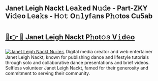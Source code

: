 ## Janet Leigh Nackt L𝚎a𝚔ed N𝚞𝚍e - Part-ZKY Vi𝚍𝚎o L𝚎a𝚔s - H𝚘𝚝 O𝚗𝚕yf𝚊ns P𝚑𝚘tos Cu5ab

# <h2><a href="http://kfdhaj.oniu.top/?m=Janet+Leigh+Nackt">🔗👉 🔴 Janet Leigh Nackt P𝚑ot𝚘𝚜 V𝚒d𝚎o</a></h2>

[![Janet Leigh Nackt Nu𝚍e𝚜](https://i.imgur.com/0qMVB7G.gif)](http://kfdhaj.oniu.top/?m=Janet+Leigh+Nackt)
Digital media creator and web entertainer Janet Leigh Nackt, known for publishing dance and lifestyle tutorials through solo and collaborative dance presentations and brief videos. Selfless volunteer Janet Leigh Nackt, famed for their generosity and commitment to serving their community.  
